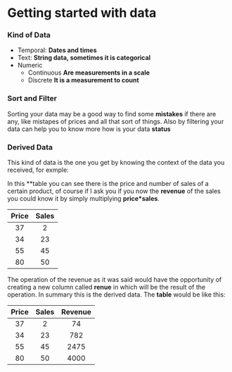 # Getting started with data

### Kind of Data	
* Temporal: __Dates and times__
* Text: __String data, sometimes it is categorical__
* Numeric
	- Continuous __Are measurements in a scale__
	- Discrete __It is a measurement to count__

### Sort and Filter
Sorting your data may be a good way to find some **mistakes** if there are any, like mistapes of prices and all that sort of things. Also by filtering your
data can help you to know more how is your data **status**

### Derived Data
This kind of data is the one you get by knowing the context of the data you received, for exmple:

In this **table you can see there is the price and number of sales of a certain product, of course if I ask you if you now the **revenue** of the sales you could know it
by simply multiplying __price*sales__.

| Price   | Sales|
| :---:   | :---:|
| 37      | 2    |
| 34  	  | 23   |
| 55  	  | 45   |
| 80 	  | 50   |

The operation of the revenue as it was said would have the opportunity of creating a new column called **renue** in which will be the result of the operation. In summary
this is the derived data. The **table** would be like this:

| Price   | Sales| Revenue |
| :---:   | :---:|:---:	   |
| 37      | 2    | 74      |
| 34  	  | 23   |782	   |
| 55  	  | 45   |2475	   |
| 80 	  | 50   |4000	   |
